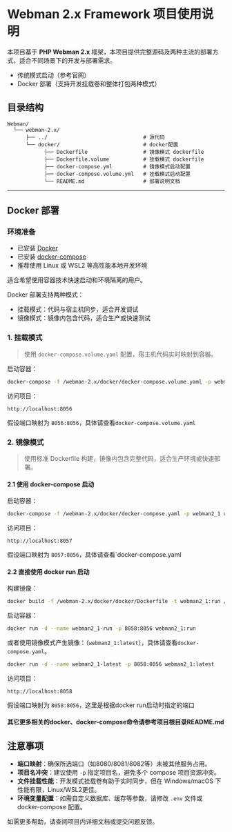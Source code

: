 # Webman 2.x Framework 项目使用说明

本项目基于 **PHP Webman 2.x** 框架，本项目提供完整源码及两种主流的部署方式，适合不同场景下的开发与部署需求。

- 传统模式启动（参考官网）
- Docker 部署（支持开发挂载卷和整体打包两种模式）

## 目录结构
```text
Webman/
  └── webman-2.x/
      ├── ../                               # 源代码
      └── docker/                           # docker配置
            ├── Dockerfile                  # 镜像模式 dockerfile
            ├── Dockerfile.volume           # 挂载模式 dockerfile
            ├── docker-compose.yml          # 镜像模式启动配置
            ├── docker-compose.volume.yml   # 挂载模式启动配置
            └── README.md                   # 部署说明文档
```

---

## Docker 部署

### 环境准备

- 已安装 [Docker](https://docs.docker.com/get-docker/)
- 已安装 [docker-compose](https://docs.docker.com/compose/install/)
- 推荐使用 Linux 或 WSL2 等高性能本地开发环境

适合希望使用容器技术快速启动和环境隔离的用户。

Docker 部署支持两种模式：

- 挂载模式：代码与宿主机同步，适合开发调试
- 镜像模式：镜像内包含代码，适合生产或快速测试

### 1. 挂载模式

> 使用 `docker-compose.volume.yaml` 配置，宿主机代码实时映射到容器。

启动容器：
```bash
docker-compose -f /webman-2.x/docker/docker-compose.volume.yaml -p webman2_1-volume up -d --build
```

访问项目：
```
http://localhost:8056
```
假设端口映射为 `8056:8056`，具体请查看`docker-compose.volume.yaml`

### 2. 镜像模式

> 使用标准 Dockerfile 构建，镜像内包含完整代码，适合生产环境或快速部署。

#### 2.1 使用 docker-compose 启动

启动容器：
```bash
docker-compose -f /webman-2.x/docker/docker-compose.yaml -p webman2_1 up -d --build
```

访问项目：
```
http://localhost:8057
```
假设端口映射为 `8057:8056`，具体请查看`docker-compose.yaml

#### 2.2 直接使用 docker run 启动

构建镜像：
```bash
docker build -f /webman-2.x/docker/docker/Dockerfile -t webman2_1:run /webman-2.x/docker
```

启动容器：
```bash
docker run -d --name webman2_1-run -p 8058:8056 webman2_1:run
```

或者使用镜像模式产生镜像：（`webman2_1:latest`），具体请查看`docker-compose.yaml`。

```bash
docker run -d --name webman2_1-latest -p 8058:8056 webman2_1:latest
```

访问项目：
```
http://localhost:8058
```
假设端口映射为 `8058:8056`，这里是根据docker run启动时指定的端口

#### 其它更多相关的docker、docker-compose命令请参考项目根目录README.md

## 注意事项

- **端口映射**：确保所选端口（如8080/8081/8082等）未被其他服务占用。
- **项目名冲突**：建议使用 `-p` 指定项目名，避免多个 compose 项目资源冲突。
- **文件挂载性能**：开发模式挂载卷有助于实时同步，但在 Windows/macOS 下性能有限，Linux/WSL2更佳。
- **环境变量配置**：如需自定义数据库、缓存等参数，请修改 `.env` 文件或 docker-compose 配置。

如需更多帮助，请查阅项目内详细文档或提交问题反馈。
